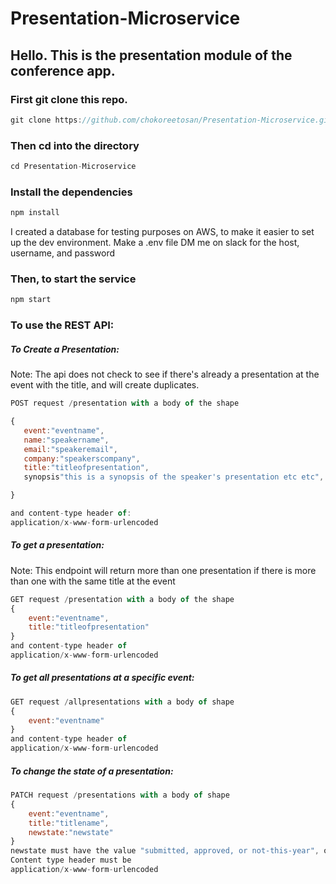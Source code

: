 # Presentation-Microservice

## Hello. This is the presentation module of the conference app.

### First git clone this repo.

```javascript
git clone https://github.com/chokoreetosan/Presentation-Microservice.git

```
### Then cd into the directory

```javascript
cd Presentation-Microservice
```
### Install the dependencies

```javascript
npm install
```

I created a database for testing purposes on AWS, to make it easier to set up the dev environment.
Make a .env file
DM me on slack for the host, username, and password

### Then, to start the service

```javascript
npm start
```

### To use the REST API:

##### To Create a Presentation:
Note: The api does not check to see if there's already a presentation at the event with the title, and will create duplicates.
```javascript
POST request /presentation with a body of the shape

{
   event:"eventname",
   name:"speakername",
   email:"speakeremail",
   company:"speakerscompany",
   title:"titleofpresentation",
   synopsis"this is a synopsis of the speaker's presentation etc etc",

}

and content-type header of:
application/x-www-form-urlencoded

```


##### To get a presentation:
Note: This endpoint will return more than one presentation if there is more than one with the same title at the event
```javascript
GET request /presentation with a body of the shape
{
    event:"eventname",
    title:"titleofpresentation"
}
and content-type header of 
application/x-www-form-urlencoded

```

##### To get all presentations at a specific event:
```javascript
GET request /allpresentations with a body of shape
{
    event:"eventname"
}
and content-type header of 
application/x-www-form-urlencoded
```

##### To change the state of a presentation:
```javascript
PATCH request /presentations with a body of shape
{
    event:"eventname",
    title:"titlename",
    newstate:"newstate"
}
newstate must have the value "submitted, approved, or not-this-year", or the endpoint will do nothing
Content type header must be
application/x-www-form-urlencoded
```